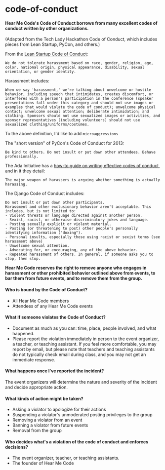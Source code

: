 code-of-conduct
===============

#### Hear Me Code's Code of Conduct borrows from many excellent codes of conduct written by other organizations.

(Adapted from the Tech Lady Hackathon Code of Conduct, which includes pieces from Lean Startup, PyCon, and others.)

From the [Lean Startup Code of Conduct](http://leanstartup.co/code-of-conduct):

```We do not tolerate harassment based on race, gender, religion, age, color, national origin, physical appearance, disability, sexual orientation, or gender identity.```

Harassment includes:

```When we say 'harassment,' we're talking about unwelcome or hostile behavior, including speech that intimidates, creates discomfort, or interferes with a person's participation in the conference (speaker presentations fall under this category and should not use images or examples that would violate the code of conduct); unwelcome physical contact; unwelcome sexual attention; deliberate intimidation; and stalking. Sponsors should not use sexualized images or activities, and sponsor representatives (including volunteers) should not use sexualized clothing/uniforms/costumes.```

To the above definition, I'd like to add ```microaggressions```

The "short version" of PyCon's Code of Conduct for 2013:

```Be kind to others. Do not insult or put down other attendees. Behave professionally.```

The Ada Initiative has a [how-to guide on writing effective codes of conduct](https://adainitiative.org/2014/02/howto-design-a-code-of-conduct-for-your-community/), and in it they detail:

```The major weapon of harassers is arguing whether something is actually harassing.```

The Django Code of Conduct includes:

```
Do not insult or put down other participants. 
Harassment and other exclusionary behavior aren't acceptable. This includes, but is not limited to:
- Violent threats or language directed against another person.
- Sexist, racist, or otherwise discriminatory jokes and language.
- Posting sexually explicit or violent material.
- Posting (or threatening to post) other people's personally identifying information ("doxing").
- Personal insults, especially those using racist or sexist terms (see harassment above)
- Unwelcome sexual attention.
- Advocating for, or encouraging, any of the above behavior.
- Repeated harassment of others. In general, if someone asks you to stop, then stop.
```

**Hear Me Code reserves the right to remove anyone who engages in harassment or other prohibited behavior outlined above from events, to bar them from future events, and to remove them from the group.**

#### Who is bound by the Code of Conduct?
* All Hear Me Code members
* Attendees of any Hear Me Code events

#### What if someone violates the Code of Conduct?
* Document as much as you can: time, place, people involved, and what happened.
* Please report the violation immediately in person to the event organizer, a teacher, or teaching assistant. If you feel more comfortable, you may report by email, but please note that teachers and teaching assistants do not typically check email during class, and you may not get an immediate response.

#### What happens once I've reported the incident?
The event organizers will determine the nature and severity of the incident and decide appropriate action.

#### What kinds of action might be taken?
* Asking a violator to apologize for their actions
* Suspending a violator's unmoderated posting privileges to the group
* Removing a violator from an event
* Banning a violator from future events
* Removal from the group

#### Who decides what's a violation of the code of conduct and enforces decisions?
* The event organizer, teacher, or teaching assistants.
* The founder of Hear Me Code
